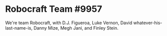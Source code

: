 # Robocraft Team #9957
We're team Robocraft, with D.J. Figueroa, Luke Vernon, David whatever-his-last-name-is, Danny Mize, Megh Jani, and Finley Stein.
